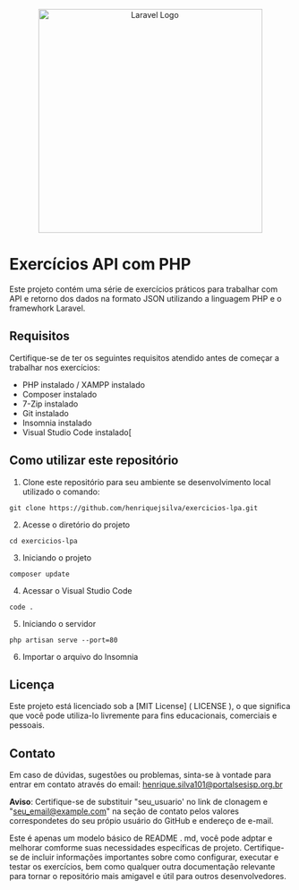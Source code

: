 <p align="center"><a href="https://laravel.com" target="_blank"><img src="https://raw.githubusercontent.com/laravel/art/master/logo-lockup/5%20SVG/2%20CMYK/1%20Full%20Color/laravel-logolockup-cmyk-red.svg" width="400" alt="Laravel Logo"></a></p>


# Exercícios API com PHP

Este projeto contém uma série de exercícios práticos para trabalhar com API e retorno dos dados na formato JSON utilizando a linguagem PHP e o framewhork Laravel.

## Requisitos
Certifique-se de ter os seguintes requisitos atendido antes de começar a trabalhar nos exercícios:
* PHP instalado / XAMPP instalado
* Composer instalado
* 7-Zip instalado
* Git instalado
* Insomnia instalado
* Visual Studio Code instalado[

## Como utilizar este repositório

1. Clone este repositório para seu ambiente se desenvolvimento local utilizado o comando: 
~~~
git clone https://github.com/henriquejsilva/exercicios-lpa.git
~~~
2.  Acesse o diretório do projeto
~~~
cd exercicios-lpa
~~~
3. Iniciando o projeto
~~~
composer update
~~~
4. Acessar o Visual Studio Code
~~~
code .
~~~
5. Iniciando o servidor
~~~
php artisan serve --port=80
~~~
6. Importar o arquivo do Insomnia

## Licença
Este projeto está licenciado sob a [MIT License] ( LICENSE ), o que significa que você pode utiliza-lo livremente para fins educacionais, comerciais e pessoais.

## Contato
Em caso de dúvidas, sugestões ou problemas, sinta-se à vontade para entrar em contato através do email: henrique.silva101@portalsesisp.org.br

**Aviso**: Certifique-se de substituir "seu_usuario' no link de clonagem e "seu_email@example.com" na seção de contato pelos valores correspondetes do seu própio usuário do GitHub e endereço de e-mail.

Este é apenas um modelo básico de README . md, você pode adptar e melhorar comforme suas necessidades específicas de projeto. Certifique-se de incluir informações importantes sobre como configurar, executar e testar os exercícios, bem como qualquer outra documentação relevante para tornar o repositório mais amigavel e útil para outros desenvolvedores.
